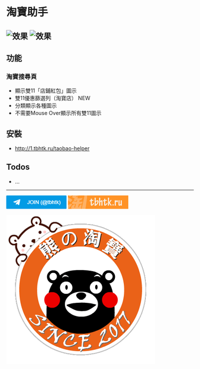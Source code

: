 # 淘寶助手

![效果](https://greasyfork.org/system/screenshots/screenshots/000/008/947/original/1111ss.png)
![效果](https://greasyfork.org/system/screenshots/screenshots/000/008/949/original/demo-filter.gif)
----------


## 功能

### 淘寶搜尋頁

- 顯示雙11「店鋪紅包」圖示 
- 雙11優惠篩選列（淘寶店） NEW
- 分類顯示各種圖示
- 不需要Mouse Over顯示所有雙11圖示

## 安裝

  - http://1.tbhtk.ru/taobao-helper

## Todos

- ...


----------


[![](https://github.com/tbhtk/tbhtk/raw/master/button.png)](https://t.me/tbhtk "加入Telegram Group") [![](https://github.com/tbhtk/tbhtk/raw/master/button2.png)](https://tbhtk.ru "網站")

[![熊之淘寶海淘谷](https://github.com/tbhtk/tbhtk/raw/master/icon.png "熊之淘寶海淘谷")](https://t.me/tbhtk "網站")